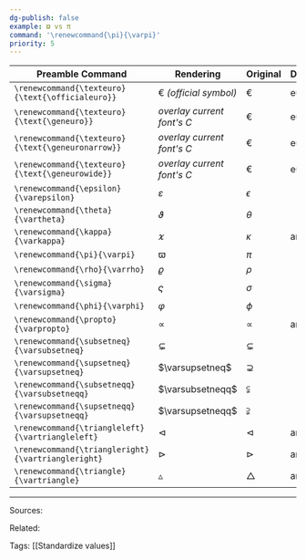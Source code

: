 ```yaml
---
dg-publish: false
example: ϖ vs π
command: '\renewcommand{\pi}{\varpi}'
priority: 5
---
```


| Preamble Command                                   | Rendering                  | Original         | Dependency |
| -------------------------------------------------- | -------------------------- | ---------------- | ---------- |
| `\renewcommand{\texteuro}{\text{\officialeuro}}`   | € _(official symbol)_      | $€$              | eurosym    |
| `\renewcommand{\texteuro}{\text{\geneuro}}`        | _overlay current font's C_ | $€$              | eurosym    |
| `\renewcommand{\texteuro}{\text{\geneuronarrow}}`  | _overlay current font's C_ | $€$              | eurosym    |
| `\renewcommand{\texteuro}{\text{\geneurowide}}`    | _overlay current font's C_ | $€$              | eurosym    |
| `\renewcommand{\epsilon}{\varepsilon}`             | $\varepsilon$              | $\epsilon$       |            |
| `\renewcommand{\theta}{\vartheta}`                 | $\vartheta$                | $\theta$         |            |
| `\renewcommand{\kappa}{\varkappa}`                 | $\varkappa$                | $\kappa$         | amssymb    |
| `\renewcommand{\pi}{\varpi}`                       | $\varpi$                   | $\pi$            |            |
| `\renewcommand{\rho}{\varrho}`                     | $\varrho$                  | $\rho$           |            |
| `\renewcommand{\sigma}{\varsigma}`                 | $\varsigma$                | $\sigma$         |            |
| `\renewcommand{\phi}{\varphi}`                     | $\varphi$                  | $\phi$           |            |
| `\renewcommand{\propto}{\varpropto}`               | $\varpropto$               | $\propto$        | amssymb    |
| `\renewcommand{\subsetneq}{\varsubsetneq}`         | $\varsubsetneq$            | $\subsetneq$     |            |
| `\renewcommand{\supsetneq}{\varsupsetneq}`         | $\varsupsetneq$            | $\supsetneq$     |            |
| `\renewcommand{\subsetneqq}{\varsubsetneqq}`       | $\varsubsetneqq$           | $\subsetneqq$    |            |
| `\renewcommand{\supsetneqq}{\varsupsetneqq}`       | $\varsupsetneqq$           | $\supsetneqq$    |            |
| `\renewcommand{\triangleleft}{\vartriangleleft}`   | $\vartriangleleft$         | $\triangleleft$  | amssymb    |
| `\renewcommand{\triangleright}{\vartriangleright}` | $\vartriangleright$        | $\triangleright$ | amssymb    |
| `\renewcommand{\triangle}{\vartriangle}`           | $\vartriangle$             | $\triangle$      | amssymb    |


---
Sources:

Related:

Tags:
[[Standardize values]]